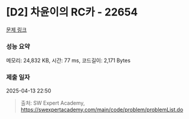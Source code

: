 # [D2] 차윤이의 RC카 - 22654 

[문제 링크](https://swexpertacademy.com/main/code/problem/problemDetail.do?contestProbId=AZIx55YKpg0DFAQP) 

### 성능 요약

메모리: 24,832 KB, 시간: 77 ms, 코드길이: 2,171 Bytes

### 제출 일자

2025-04-13 22:50



> 출처: SW Expert Academy, https://swexpertacademy.com/main/code/problem/problemList.do